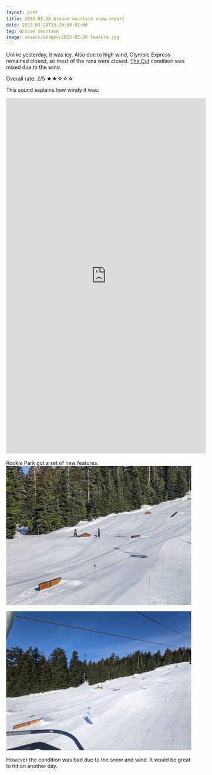 ```yaml
---
layout: post
title: 2023-03-28 Grouse mountain snow report
date: 2023-03-28T13:20:59-07:00
tag: Grouse mountain
image: assets/images/2023-03-28-feature.jpg
---
```

Unlike yesterday, it was icy. Also due to high wind, Olympic Express remained closed, so most of the runs were closed. [The Cut](/grouse/the-cut/) condition was mixed due to the wind.

Overall rate: 2/5 ★★☆☆☆

This sound explains how windy it was:
<iframe width="544" height="966" src="https://www.youtube.com/embed/kKSx3d4En64" title="The Cut with extreme wind (Grouse mountain)" frameborder="0" allow="accelerometer; autoplay; clipboard-write; encrypted-media; gyroscope; picture-in-picture; web-share" allowfullscreen></iframe>

Rookie Park got a set of new features.
![](/assets/images/2023-03-28-rookie-park-new-feature.jpg)

![](/assets/images/2023-03-28-rookie-park.jpg)

However the condition was bad due to the snow and wind. It would be great to hit on another day.
